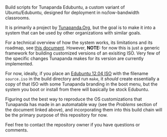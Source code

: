 Build scripts for Tunapanda Edubuntu, a custom variant of Ubuntu/Edubuntu, designed for deployment in no/low-bandwidth classrooms.

It is primarily a project by [Tunapanda.Org](http://tunapanda.org), but the goal is to make it into a system that can be used by other organizations with similar goals. 

For a technical overview of how the system works, its limitations and its roadmap, see [this document]( https://docs.google.com/document/d/19N5jBC4Ag1mglCEbwayOptUEfUo6TMhCyDVEeAnokVg/edit?usp=sharing). However, **NOTE:** for now this is just a generic framework for building customized versions of an exisiting ISO. Very few of the specific changes Tunapanda makes for its version are currently implemented. 

For now, ideally, if you place an [Edubuntu 12.04 ISO](http://edubuntu.org/download) with the filename `source.iso` in the build directory and run `make`, it *should* create essentially a copy of that ISO with some Tunapanda branding in the boot menu, but the system you boot or install from there will basically be stock Edubuntu. 

Figuring out the best way to reproduce the OS customizations that Tunapanda has made in an automatable way (see the *Problems* section of the document linked above), and incorporating them into this build chain will be the primary purpose of this repository for now.

Feel free to contact the repository owner if you have questions or comments. 

